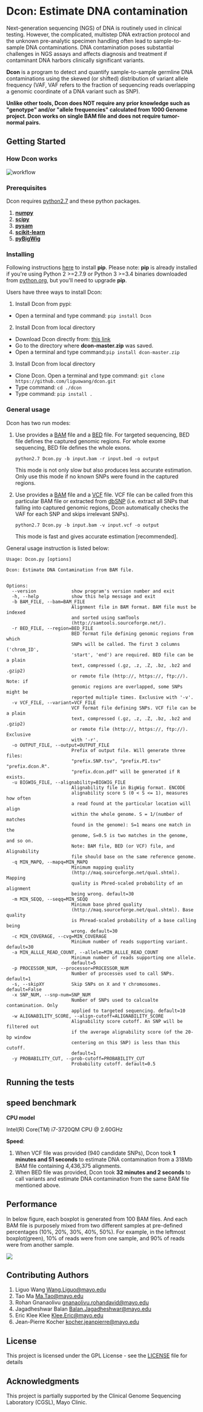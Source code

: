 # Dcon: Estimate DNA contamination

Next-generation sequencing (NGS) of DNA is routinely used in clinical testing. However,
the complicated, multistep DNA extraction protocol and the unknown pre-analytic specimen
handling often lead to sample-to-sample DNA contaminations. DNA contamination poses
substantial challenges in NGS assays and affects diagnosis and treatment if contaminant
DNA harbors clinically significant variants.

**Dcon** is a program to detect and quantify sample-to-sample germline DNA contaminations using the
skewed (or shifted) distribution of variant allele frequency (VAF, VAF refers to the
fraction of sequencing reads overlapping a genomic coordinate of a DNA variant such as SNP).

**Unlike other tools, Dcon does NOT require any prior knowledge such as "genotype" and/or "allele frequencies" calculated from 1000 Genome project. Dcon works on single BAM file and does not require tumor-normal pairs.**

## Getting Started

### How Dcon works

![workflow](https://github.com/liguowang/dcon/blob/master/img/worflow.png?raw=true)


### Prerequisites
Dcon requires [python2.7](https://www.python.org/download/releases/2.7/) and these python packages. 

1. [**numpy**](http://www.numpy.org/)
2. [**scipy**](https://www.scipy.org/)
3. [**pysam**](https://pypi.python.org/pypi/pysam)
4. [**scikit-learn**](https://pypi.python.org/pypi/scikit-learn)
5. [**pyBigWig**](https://pypi.python.org/pypi/pyBigWig)

### Installing

Following instructions [here](https://pip.pypa.io/en/stable/installing/) to install **pip**. Please note: **pip** is already installed if you're using Python 2 >=2.7.9 or Python 3 >=3.4 binaries downloaded from [python.org](https://www.python.org/), but you'll need to upgrade **pip**. 

Users have three ways to install Dcon:

1. Install Dcon from pypi:
  * Open a terminal and type command: ```pip install Dcon```

2. Install Dcon from local directory
  * Download Dcon directly from: [this link](https://github.com/liguowang/dcon/archive/master.zip)
  * Go to the directory where **dcon-master.zip** was saved.
  * Open a terminal and type command:`pip install dcon-master.zip`

3. Install Dcon from local directory
  * Clone Dcon. Open a terminal and type command: `git clone https://github.com/liguowang/dcon.git`
  * Type command: `cd ./dcon`
  * Type command: `pip install .` 

### General usage

Dcon has two run modes:

1. Use provides a [BAM](https://genome.ucsc.edu/FAQ/FAQformat.html#format5.1) file and a [BED](https://genome.ucsc.edu/FAQ/FAQformat.html#format1) file. For targeted sequencing, BED file defines the captured genomic regions. For whole exome sequencing, BED file defines the whole exons. 

   `python2.7 Dcon.py -b input.bam -r input.bed -o output`
    
   This mode is not only slow but also produces less accurate estimation. Only use this mode if no known SNPs were found in the captured regions. 
    
2. Use provides a [BAM](https://genome.ucsc.edu/FAQ/FAQformat.html#format5.1) file and a [VCF](https://genome.ucsc.edu/FAQ/FAQformat.html#format10.1) file. VCF file can be called from this particular BAM file or extracted from [dbSNP](https://www.ncbi.nlm.nih.gov/SNP/) (i.e. extract all SNPs that falling into captured genomic regions, Dcon automatically checks the VAF for each SNP and skips irrelevant SNPs).

   `python2.7 Dcon.py -b input.bam -v input.vcf -o output`

   This mode is fast and gives accurate estimation [recommended]. 
   
General usage instruction is listed below:   
```
Usage: Dcon.py [options]

Dcon: Estimate DNA Contamination from BAM file. 


Options:
  --version             show program's version number and exit
  -h, --help            show this help message and exit
  -b BAM_FILE, --bam=BAM_FILE
                        Alignment file in BAM format. BAM file must be indexed
                        and sorted using samTools
                        (http://samtools.sourceforge.net/).
  -r BED_FILE, --region=BED_FILE
                        BED format file defining genomic regions from which
                        SNPs will be called. The first 3 columns ('chrom_ID',
                        'start', 'end') are required. BED file can be a plain
                        text, compressed (.gz, .z, .Z, .bz, .bz2 and .gzip2)
                        or remote file (http://, https://, ftp://). Note: if
                        genomic regions are overlapped, some SNPs might be
                        reported multiple times. Exclusive with '-v'.
  -v VCF_FILE, --variant=VCF_FILE
                        VCF format file defining SNPs. VCF file can be a plain
                        text, compressed (.gz, .z, .Z, .bz, .bz2 and .gzip2)
                        or remote file (http://, https://, ftp://). Exclusive
                        with '-r'.
  -o OUTPUT_FILE, --output=OUTPUT_FILE
                        Prefix of output file. Will generate three files:
                        "prefix.SNP.tsv", "prefix.PI.tsv" "prefix.dcon.R".
                        "prefix.dcon.pdf" will be generated if R exists.
  -u BIGWIG_FILE, --alignability=BIGWIG_FILE
                        Alignability file in BigWig format. ENCODE
                        alignability score S (0 < S <= 1), measures how often
                        a read found at the particular location will align
                        within the whole genome. S = 1/(number of matches
                        found in the genome): S=1 means one match in the
                        genome, S=0.5 is two matches in the genome, and so on.
                        Note: BAM file, BED (or VCF) file, and Alignability
                        file should base on the same reference genome.
  -q MIN_MAPQ, --mapq=MIN_MAPQ
                        Minimum mapping quality
                        (http://maq.sourceforge.net/qual.shtml). Mapping
                        quality is Phred-scaled probability of an alignment
                        being wrong. default=30
  -m MIN_SEQQ, --seqq=MIN_SEQQ
                        Minimum base phred quality
                        (http://maq.sourceforge.net/qual.shtml). Base quality
                        is Phread-scaled probability of a base calling being
                        wrong. default=30
  -c MIN_COVERAGE, --cvg=MIN_COVERAGE
                        Minimum number of reads supporting variant. default=30
  -a MIN_ALLLE_READ_COUNT, --allele=MIN_ALLLE_READ_COUNT
                        Minimum number of reads supporting one allele.
                        default=5
  -p PROCESSOR_NUM, --processor=PROCESSOR_NUM
                        Number of processes used to call SNPs. default=1
  -s, --skipXY          Skip SNPs on X and Y chromosomes. default=False
  -x SNP_NUM, --snp-num=SNP_NUM
                        Number of SNPs used to calcualte contamination. Only
                        applied to targeted sequencing. default=10
  -w ALIGNABILITY_SCORE, --align-cutoff=ALIGNABILITY_SCORE
                        Alignability score cutoff. An SNP will be filtered out
                        if the average alignability score (of the 20-bp window
                        centering on this SNP) is less than this cutoff.
                        default=1
  -y PROBABILITY_CUT, --prob-cutoff=PROBABILITY_CUT
                        Probability cutoff. default=0.5

```

## Running the tests

## speed benchmark

**CPU model**

Intel(R) Core(TM) i7-3720QM CPU @ 2.60GHz

**Speed**:

1. When VCF file was provided (940 candidate SNPs), Dcon took **1 minutes and 51 seconds** to estimate DNA contamination from a 318Mb BAM file containing 4,436,375 alignments.
2. When BED file was provided, Dcon took **32 minutes and 2 seconds** to call variants and estimate DNA contamination from the same BAM file mentioned above.

## Performance

In below figure, each boxplot is generated from 100 BAM files. And each BAM file is purposely mixed from two different samples at pre-defined percentages (10%, 20%, 30%, 40%, 50%).
For example, in the leftmost boxplot(green), 10% of reads were from one sample, and 90% of reads were from another sample.
 
![](https://github.com/liguowang/dcon/blob/master/img/strip_chart.png?raw=true)

## Contributing Authors

1. Liguo Wang <Wang.Liguo@mayo.edu>
2. Tao Ma <Ma.Tao@mayo.edu>
3. Rohan Gnanaolivu <gnanaolivu.rohandavid@mayo.edu>
4. Jagadheshwar Balan <Balan.Jagadheshwar@mayo.edu>
5. Eric Klee Klee <Klee.Eric@mayo.edu>
6. Jean-Pierre Kocher <kocher.jeanpierre@mayo.edu>

## License
This project is licensed under the GPL License - see the [LICENSE](LICENSE) file for details

## Acknowledgments

This project is partially supported by the Clinical Genome Sequencing Laboratory (CGSL), Mayo Clinic.